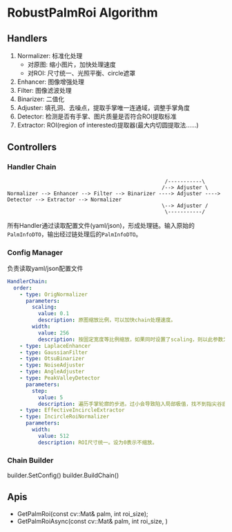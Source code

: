 # RobustPalmRoi Algorithm

## Handlers

1. Normalizer: 标准化处理
    - 对原图: 缩小图片，加快处理速度
    - 对ROI: 尺寸统一、光照平衡、circle遮罩
1. Enhancer: 图像增强处理
1. Filter: 图像滤波处理
1. Binarizer: 二值化
1. Adjuster: 填孔洞、去噪点，提取手掌唯一连通域，调整手掌角度
1. Detector: 检测是否有手掌、图片质量是否符合ROI提取标准
1. Extractor: ROI(region of interested)提取器(最大内切圆提取法......)

## Controllers

### Handler Chain

                                                       /-----------\
                                                      /--> Adjuster \
    Normalizer --> Enhancer --> Filter --> Binarizer ----> Adjuster ----> Detector --> Extractor --> Normalizer
                                                      \--> Adjuster /
                                                       \-----------/

所有Handler通过读取配置文件(yaml/json)，形成处理链。输入原始的`PalmInfoDTO`，输出经过链处理后的`PalmInfoDTO`。

### Config Manager

负责读取yaml/json配置文件

```yaml
HandlerChain:
  order:
    - type: OrigNormalizer
      parameters:
        scaling:
          value: 0.1
          description: 原图缩放比例，可以加快chain处理速度。
        width:
          value: 256
          description: 按固定宽度等比例缩放，如果同时设置了scaling，则以此参数为准
    - type: LaplaceEnhancer
    - type: GaussianFilter
    - type: OtsuBinarizer
    - type: NoiseAdjuster
    - type: AngleAdjuster
    - type: PeakValleyDetector
      parameters:
        step:
          value: 5
          description: 遍历手掌轮廓的步进。过小会导致陷入局部极值，找不到指尖谷底；过大会导致找到的指尖谷底不准确。建议在5~10之间
    - type: EffectiveIncircleExtractor
    - type: IncircleRoiNormalizer
      parameters:
        width:
          value: 512
          description: ROI尺寸统一。设为0表示不缩放。
```

### Chain Builder

builder.SetConfig()
builder.BuildChain()

## Apis

- GetPalmRoi(const cv::Mat& palm, int roi_size);
- GetPalmRoiAsync(const cv::Mat& palm, int roi_size, )
